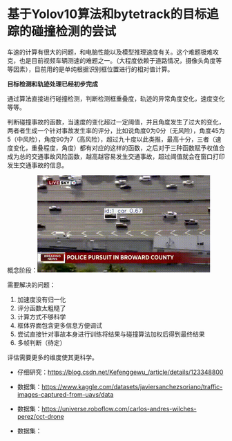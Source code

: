 # 基于Yolov10算法和bytetrack的目标追踪的碰撞检测的尝试

车速的计算有很大的问题，和电脑性能以及模型推理速度有关。这个难题极难攻克，也是目前视频车辆测速的难题之一。（大程度依赖于道路情况，摄像头角度等等因素），目前用的是单纯根据识别框位置进行的相对值计算。

**目标检测和轨迹处理已经初步完成**

通过算法直接进行碰撞检测，判断检测框重叠度，轨迹的异常角度变化，速度变化等等。

判断碰撞事故的函数，当速度的变化超过一定阈值，并且角度发生了过大的变化，两者者生成一个针对事故发生率的评分，比如说角度0为0分（无风险），角度45为5（中风险），角度90为7（高风险），超过九十度以此类推，最高十分，三者（速度变化，重叠程度，角度）都有对应的这样的函数，之后对于三种函数赋予权值合成为总的交通事故风险函数，越高越容易发生交通事故，超过阈值就会在窗口打印发生交通事故的信息。

概念阶段：![display](https://github.com/Kitagawayyds/Traffic-accident-prediction/blob/main/output.gif)

需要解决的问题：
1. 加速度没有归一化
2. 评分函数太粗糙了
3. 计算方式不够科学
4. 框体界面包含更多信息方便调试
5. 尝试直接针对事故本身进行训练将结果与碰撞算法加权后得到最终结果
6. 多帧判断（待定）

评估需要更多的维度使其更科学。

- 仔细研究：https://blog.csdn.net/Kefenggewu_/article/details/123348800

- 数据集：https://www.kaggle.com/datasets/javiersanchezsoriano/traffic-images-captured-from-uavs/data
- 数据集：https://universe.roboflow.com/carlos-andres-wilches-perez/cct-drone
- 数据集：





